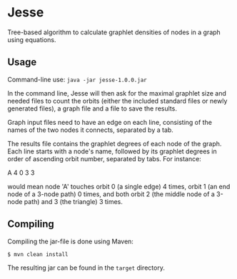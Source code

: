 # Jesse

Tree-based algorithm to calculate graphlet densities of nodes in a graph using equations.

## Usage
Command-line use: `java -jar jesse-1.0.0.jar`

In the command line, Jesse will then ask for the maximal graphlet size and needed files to count the orbits (either the included standard files or newly generated files), a graph file and a file to save the results. 

Graph input files need to have an edge on each line, consisting of the names of the two nodes it connects, separated by a tab.

The results file contains the graphlet degrees of each node of the graph. Each line starts with a node's name, followed by its graphlet degrees in order of ascending orbit number, separated by tabs. For instance:

A 4 0 3 3

would mean node 'A' touches orbit 0 (a single edge) 4 times, orbit 1 (an end node of a 3-node path) 0 times, and both orbit 2 (the middle node of a 3-node path) and 3 (the triangle) 3 times.


## Compiling
Compiling the jar-file is done using Maven:

```
$ mvn clean install
```

The resulting jar can be found in the `target` directory.
